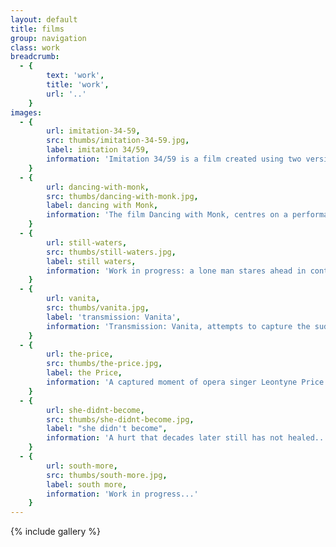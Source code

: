 ```yaml
---
layout: default
title: films
group: navigation
class: work
breadcrumb:
  - {
  		text: 'work',
  		title: 'work',
  		url: '..'
	}
images:
  - {
		url: imitation-34-59, 
		src: thumbs/imitation-34-59.jpg,
		label: imitation 34/59,
		information: 'Imitation 34/59 is a film created using two versions of the film Imitation of life: the visuals of the black and white 1934 film, and the audio of the 1959 Douglas Sirk colour version...'
	}
  - {
		url: dancing-with-monk, 
		src: thumbs/dancing-with-monk.jpg,
		label: dancing with Monk,
		information: 'The film Dancing with Monk, centres on a performance by the pioneering Jazz musician Thelonius Monk...'
	}
  - {
		url: still-waters, 
		src: thumbs/still-waters.jpg,
		label: still waters,
		information: 'Work in progress: a lone man stares ahead in contemplation...'
	}
  - {
		url: vanita, 
		src: thumbs/vanita.jpg,
		label: 'transmission: Vanita',
		information: 'Transmission: Vanita, attempts to capture the suddenness of both her appearance and disappearance using one of her few known musical films...'
	}
  - {
		url: the-price, 
		src: thumbs/the-price.jpg,
		label: the Price,
		information: 'A captured moment of opera singer Leontyne Price...'
	}
  - {
		url: she-didnt-become, 
		src: thumbs/she-didnt-become.jpg,
		label: "she didn't become",
		information: 'A hurt that decades later still has not healed..'
	}
  - {
		url: south-more, 
		src: thumbs/south-more.jpg,
		label: south more,
		information: 'Work in progress...'
	}		
---
```


{% include gallery %}
